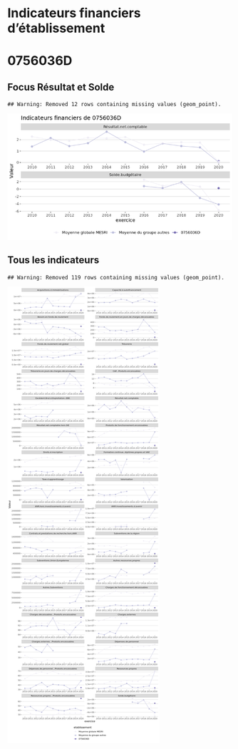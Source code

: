 Indicateurs financiers d’établissement
================

# 0756036D

## Focus Résultat et Solde

    ## Warning: Removed 12 rows containing missing values (geom_point).

![](0756036d_files/figure-gfm/etab.focus-1.png)<!-- -->

## Tous les indicateurs

    ## Warning: Removed 119 rows containing missing values (geom_point).

![](0756036d_files/figure-gfm/etab-1.png)<!-- -->

